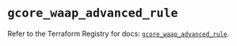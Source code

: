 # `gcore_waap_advanced_rule`

Refer to the Terraform Registry for docs: [`gcore_waap_advanced_rule`](https://registry.terraform.io/providers/g-core/gcore/0.31.1/docs/resources/waap_advanced_rule).
